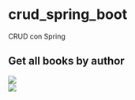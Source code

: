 # crud_spring_boot
CRUD con Spring 
## Get all books by author  
![](https://github.com/jesus0508/crud_spring_boot/blob/master/Captura%20de%20pantalla%20de%202019-03-08%2022-32-08.png)  
![](https://github.com/jesus0508/crud_spring_boot/blob/master/image.png)
